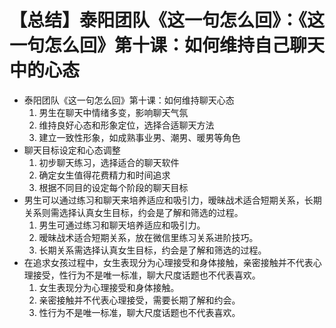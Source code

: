 # 【总结】泰阳团队《这一句怎么回》：《这一句怎么回》第十课：如何维持自己聊天中的心态

-   泰阳团队《这一句怎么回》第十课：如何维持聊天心态
    1.  男生在聊天中情绪多变，影响聊天气氛
    2.  维持良好心态和形象定位，选择合适聊天方法
    3.  建立一致性形象，如成熟事业男、潮男、暖男等角色
-   聊天目标设定和心态调整
    1.  初步聊天练习，选择适合的聊天软件
    2.  确定女生值得花费精力和时间追求
    3.  根据不同目的设定每个阶段的聊天目标
-   男生可以通过练习和聊天来培养适应和吸引力，暧昧战术适合短期关系，长期关系则需选择认真女生目标，约会是了解和筛选的过程。
    1.  男生可通过练习和聊天培养适应和吸引力。
    2.  暧昧战术适合短期关系，放在微信里练习关系进阶技巧。
    3.  长期关系需选择认真女生目标，约会是了解和筛选的过程。
-   在追求女孩过程中，女生表现分为心理接受和身体接触，亲密接触并不代表心理接受，性行为不是唯一标准，聊大尺度话题也不代表喜欢。
    1.  女生表现分为心理接受和身体接触。
    2.  亲密接触并不代表心理接受，需要长期了解和约会。
    3.  性行为不是唯一标准，聊大尺度话题也不代表喜欢。
